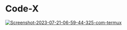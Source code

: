 # Code-X
<a href='https://postimg.cc/yJb38w6M' target='_blank'><img src='https://i.postimg.cc/yJb38w6M/Screenshot-2023-07-21-06-59-44-325-com-termux.jpg' border='0' alt='Screenshot-2023-07-21-06-59-44-325-com-termux'/></a>
